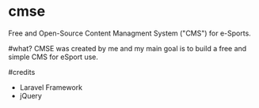 # cmse
Free and Open-Source Content Managment System ("CMS") for e-Sports.

#what?
CMSE was created by me and my main goal is to build a free and simple CMS for eSport use.

#credits
* Laravel Framework
* jQuery
